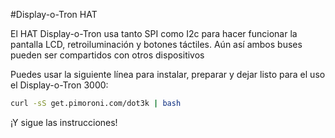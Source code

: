 <!--
---
name: Display-o-Tron HAT
manufacturer: Pimoroni
url: https://github.com/pimoroni/dot3k
description: Una pantalla LCD de 3 líneas con luz RGB con 6 zonas y 6 botones táctiles
pincount: 40
pin:
  '3':
    mode: i2c
  '5':
    mode: i2c
  '22':
    name: LCD CMD/DATA
    mode: salida
    active: alto (encendido)
  '19':
    mode: spi
  '22':
    name: Selector de Registro LCD
    mode: salida
  '23':
    mode: spi
  '24':
    name: Selector de Chip LCD
    mode: chipselect
    active: alto (encendido)
  '32':
    name: LCD Reset
    mode: salida
    active: low
-->
#Display-o-Tron HAT

El HAT Display-o-Tron usa tanto SPI como I2c para hacer funcionar la pantalla LCD, retroiluminación y botones táctiles.
Aún así ambos buses pueden ser compartidos con otros dispositivos

Puedes usar la siguiente línea para instalar, preparar y dejar listo para el uso el Display-o-Tron 3000:

```bash
curl -sS get.pimoroni.com/dot3k | bash
```

¡Y sigue las instrucciones!
